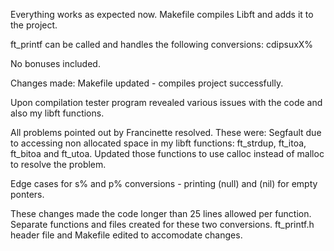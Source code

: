 Everything works as expected now.
Makefile compiles Libft and adds it to the project.

ft_printf can be called and handles the following conversions:
cdipsuxX%

No bonuses included.

Changes made:
Makefile updated - compiles project successfully.

Upon compilation tester program revealed various issues with the code and also my libft functions.

All problems pointed out by Francinette resolved.
These were:
Segfault due to accessing non allocated space in my libft functions: ft_strdup, ft_itoa, ft_bitoa and ft_utoa.
Updated those functions to use calloc instead of malloc to resolve the problem.

Edge cases for s% and p% conversions - printing (null) and (nil) for empty ponters.

These changes made the code longer than 25 lines allowed per function.
Separate functions and files created for these two conversions.
ft_printf.h header file and Makefile edited to accomodate changes.
